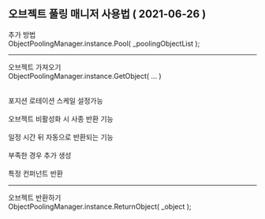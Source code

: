오브젝트 풀링 매니저 사용법 ( 2021-06-26 )
------------

추가 방법 
<br>ObjectPoolingManager.instance.Pool( _poolingObjectList );</br>

------------
오브젝트 가져오기 
<br>ObjectPoolingManager.instance.GetObject( ... ) </br>

<br> 포지션 로테이션 스케일 설정가능 </br>
<br> 오브젝트 비활성화 시 사종 반환 기능 </br>
<br> 일정 시간 뒤 자동으로 반환되는 기능 </br>
<br> 부족한 경우 추가 생성 </br>
<br> 특정 컨퍼넌트 반환 </br>

------------
오브젝트 반환하기 
<br> ObjectPoolingManager.instance.ReturnObject( _object ); </br>
